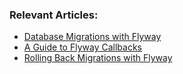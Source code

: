 ### Relevant Articles:
- [Database Migrations with Flyway](http://www.surya.com/database-migrations-with-flyway)
- [A Guide to Flyway Callbacks](http://www.surya.com/flyway-callbacks)
- [Rolling Back Migrations with Flyway](https://www.surya.com/flyway-roll-back)
